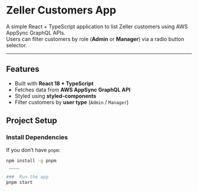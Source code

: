 # Zeller Customers App

A simple React + TypeScript application to list Zeller customers using AWS AppSync GraphQL APIs.  
Users can filter customers by role (**Admin** or **Manager**) via a radio button selector.

---

## Features

- Built with **React 18 + TypeScript**
- Fetches data from **AWS AppSync GraphQL API**
- Styled using **styled-components**
- Filter customers by **user type** (`Admin` / `Manager`)



## Project Setup

###  Install Dependencies  

If you don’t have `pnpm`:
```bash
npm install -g pnpm
 ____

###  Run the app
pnpm start

